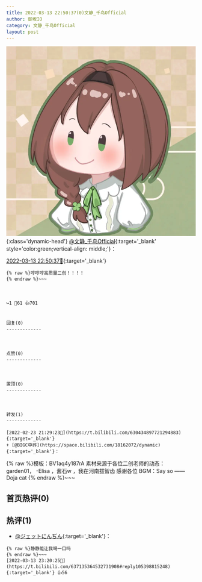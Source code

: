 ```yaml
---
title: 2022-03-13 22:50:37(0)文静_千鸟Official
author: 御坂IO
category: 文静_千鸟Official
layout: post
---
```


![img](/images/ac7482ed1b9a7f203dc68c0c4a77c488a27b108a.jpg){:class='dynamic-head'}
[@文静_千鸟Official](https://space.bilibili.com/667526012/dynamic){:target='_blank' style='color:green;vertical-align: middle;'}：

[2022-03-13 22:50:37🔗](https://t.bilibili.com/637135364532731908){:target='_blank'}

~~~
{% raw %}哼哼哼高质量二创！！！！
{% endraw %}~~~



↪️1 💬61 👍701


回复(0)
-------------



点赞(0)
-------------



置顶(0)
-------------



转发(1)
-------------

[2022-02-23 21:29:23🔗](https://t.bilibili.com/630434897721294883){:target='_blank'}
+ [@BIGC中祚](https://space.bilibili.com/18162072/dynamic){:target='_blank'}：
~~~
{% raw %}模板：BV1aq4y187rA
素材来源于各位二创老师的动态：garden01， -Elisa ，酱石w ，我在河南拔智齿   感谢各位
BGM：Say so ——Doja cat
{% endraw %}~~~






首页热评(0)
-------------



热评(1)
-------------

+ [@ジェットにんぢん](https://space.bilibili.com/60279892/dynamic){:target='_blank'}：
~~~
{% raw %}静静能让我喝一口吗
{% endraw %}~~~
[2022-03-13 23:20:25🔗](https://t.bilibili.com/637135364532731908#reply105398815248){:target='_blank'} 👍56


